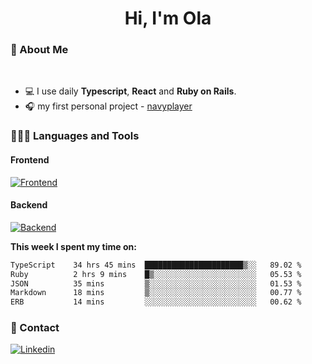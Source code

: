<h1 align="center">Hi, I'm Ola</h1>

### 💅 About Me

<br/>

- 💻 I use daily **Typescript**, **React** and **Ruby on Rails**.
- 🎧 my first personal project - [navyplayer](https://navyplayer.netlify.app/)

### 👩🏻‍💻 Languages and Tools

#### Frontend

[![Frontend](https://skillicons.dev/icons?i=react,nextjs,ts,js,html,css,scss,tailwind)](https://skillicons.dev)

#### Backend
[![Backend](https://skillicons.dev/icons?i=nodejs,express,nestjs,rails,graphql)](https://skillicons.dev)

**This week I spent my time on:**

<!--START_SECTION:waka-->

```txt
TypeScript    34 hrs 45 mins  ██████████████████████▒░░   89.02 %
Ruby          2 hrs 9 mins    █▒░░░░░░░░░░░░░░░░░░░░░░░   05.53 %
JSON          35 mins         ▒░░░░░░░░░░░░░░░░░░░░░░░░   01.53 %
Markdown      18 mins         ▒░░░░░░░░░░░░░░░░░░░░░░░░   00.77 %
ERB           14 mins         ░░░░░░░░░░░░░░░░░░░░░░░░░   00.62 %
```

<!--END_SECTION:waka-->

### 📨 Contact
  
[![Linkedin](https://skillicons.dev/icons?i=linkedin)](https://linkedin.com/in/aleksandra-kamińska)
